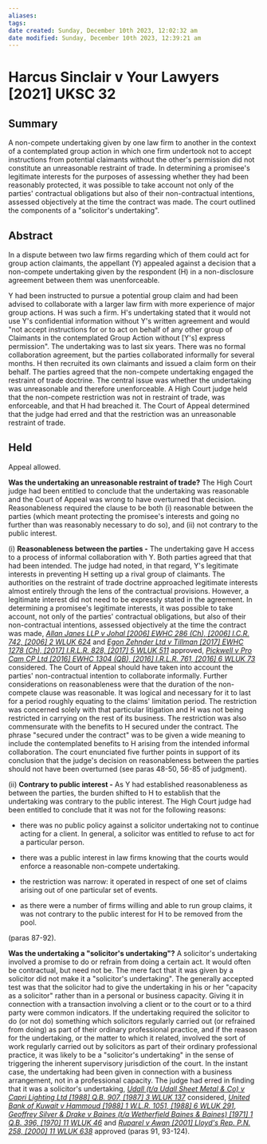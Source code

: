 ```yaml
---
aliases: 
tags: 
date created: Sunday, December 10th 2023, 12:02:32 am
date modified: Sunday, December 10th 2023, 12:39:21 am
---
```


# Harcus Sinclair v Your Lawyers [2021] UKSC 32

## Summary

A non-compete undertaking given by one law firm to another in the context of a contemplated group action in which one firm undertook not to accept instructions from potential claimants without the other's permission did not constitute an unreasonable restraint of trade. In determining a promisee's legitimate interests for the purposes of assessing whether they had been reasonably protected, it was possible to take account not only of the parties' contractual obligations but also of their non-contractual intentions, assessed objectively at the time the contract was made. The court outlined the components of a "solicitor's undertaking".

## Abstract

In a dispute between two law firms regarding which of them could act for group action claimants, the appellant (Y) appealed against a decision that a non-compete undertaking given by the respondent (H) in a non-disclosure agreement between them was unenforceable.

Y had been instructed to pursue a potential group claim and had been advised to collaborate with a larger law firm with more experience of major group actions. H was such a firm. H's undertaking stated that it would not use Y's confidential information without Y's written agreement and would "not accept instructions for or to act on behalf of any other group of Claimants in the contemplated Group Action without [Y's] express permission". The undertaking was to last six years. There was no formal collaboration agreement, but the parties collaborated informally for several months. H then recruited its own claimants and issued a claim form on their behalf. The parties agreed that the non-compete undertaking engaged the restraint of trade doctrine. The central issue was whether the undertaking was unreasonable and therefore unenforceable. A High Court judge held that the non-compete restriction was not in restraint of trade, was enforceable, and that H had breached it. The Court of Appeal determined that the judge had erred and that the restriction was an unreasonable restraint of trade.

## Held

Appeal allowed.

**Was the undertaking an unreasonable restraint of trade?** The High Court judge had been entitled to conclude that the undertaking was reasonable and the Court of Appeal was wrong to have overturned that decision. Reasonableness required the clause to be both (i) reasonable between the parties (which meant protecting the promisee's interests and going no further than was reasonably necessary to do so), and (ii) not contrary to the public interest.

(i) **Reasonableness between the parties -** The undertaking gave H access to a process of informal collaboration with Y. Both parties agreed that that had been intended. The judge had noted, in that regard, Y's legitimate interests in preventing H setting up a rival group of claimants. The authorities on the restraint of trade doctrine approached legitimate interests almost entirely through the lens of the contractual provisions. However, a legitimate interest did not need to be expressly stated in the agreement. In determining a promisee's legitimate interests, it was possible to take account, not only of the parties' contractual obligations, but also of their non-contractual intentions, assessed objectively at the time the contract was made, _[Allan Janes LLP v Johal [2006] EWHC 286 (Ch), [2006] I.C.R. 742, [2006] 2 WLUK 624](https://uk.westlaw.com/Document/I5CD01850E42711DA8FC2A0F0355337E9/View/FullText.html?originationContext=document&transitionType=DocumentItem&ppcid=f6e9e93650b54f9ca449b1f3e6cd51c5&contextData=(sc.Default))_ and _[Egon Zehnder Ltd v Tillman [2017] EWHC 1278 (Ch), [2017] I.R.L.R. 828, [2017] 5 WLUK 511](https://uk.westlaw.com/Document/IA90998B0455311E78BE3B7D2405E528A/View/FullText.html?originationContext=document&transitionType=DocumentItem&ppcid=f6e9e93650b54f9ca449b1f3e6cd51c5&contextData=(sc.Default))_ approved, _[Pickwell v Pro Cam CP Ltd [2016] EWHC 1304 (QB), [2016] I.R.L.R. 761, [2016] 6 WLUK 73](https://uk.westlaw.com/Document/IF92B13402BBA11E68412A511488CD057/View/FullText.html?originationContext=document&transitionType=DocumentItem&ppcid=f6e9e93650b54f9ca449b1f3e6cd51c5&contextData=(sc.Default))_ considered. The Court of Appeal should have taken into account the parties' non-contractual intention to collaborate informally. Further considerations on reasonableness were that the duration of the non-compete clause was reasonable. It was logical and necessary for it to last for a period roughly equating to the claims' limitation period. The restriction was concerned solely with that particular litigation and H was not being restricted in carrying on the rest of its business. The restriction was also commensurate with the benefits to H secured under the contract. The phrase "secured under the contract" was to be given a wide meaning to include the contemplated benefits to H arising from the intended informal collaboration. The court enunciated five further points in support of its conclusion that the judge's decision on reasonableness between the parties should not have been overturned (see paras 48-50, 56-85 of judgment).

(ii) **Contrary to public interest -** As Y had established reasonableness as between the parties, the burden shifted to H to establish that the undertaking was contrary to the public interest. The High Court judge had been entitled to conclude that it was not for the following reasons:

- there was no public policy against a solicitor undertaking not to continue acting for a client. In general, a solicitor was entitled to refuse to act for a particular person.
	
- there was a public interest in law firms knowing that the courts would enforce a reasonable non-compete undertaking.
	
- the restriction was narrow: it operated in respect of one set of claims arising out of one particular set of events.
	
- as there were a number of firms willing and able to run group claims, it was not contrary to the public interest for H to be removed from the pool.

(paras 87-92).

**Was the undertaking a "solicitor's undertaking"?** A solicitor's undertaking involved a promise to do or refrain from doing a certain act. It would often be contractual, but need not be. The mere fact that it was given by a solicitor did not make it a "solicitor's undertaking". The generally accepted test was that the solicitor had to give the undertaking in his or her "capacity as a solicitor" rather than in a personal or business capacity. Giving it in connection with a transaction involving a client or to the court or to a third party were common indicators. If the undertaking required the solicitor to do (or not do) something which solicitors regularly carried out (or refrained from doing) as part of their ordinary professional practice, and if the reason for the undertaking, or the matter to which it related, involved the sort of work regularly carried out by solicitors as part of their ordinary professional practice, it was likely to be a "solicitor's undertaking" in the sense of triggering the inherent supervisory jurisdiction of the court. In the instant case, the undertaking had been given in connection with a business arrangement, not in a professional capacity. The judge had erred in finding that it was a solicitor's undertaking, _[Udall (t/a Udall Sheet Metal & Co) v Capri Lighting Ltd [1988] Q.B. 907, [1987] 3 WLUK 137](https://uk.westlaw.com/Document/IDF7A7420E42811DA8FC2A0F0355337E9/View/FullText.html?originationContext=document&transitionType=DocumentItem&ppcid=f6e9e93650b54f9ca449b1f3e6cd51c5&contextData=(sc.Default))_ considered, _[United Bank of Kuwait v Hammoud [1988] 1 W.L.R. 1051, [1988] 6 WLUK 291](https://uk.westlaw.com/Document/IDFF7E180E42811DA8FC2A0F0355337E9/View/FullText.html?originationContext=document&transitionType=DocumentItem&ppcid=f6e9e93650b54f9ca449b1f3e6cd51c5&contextData=(sc.Default))_, _[Geoffrey Silver & Drake v Baines (t/a Wetherfield Baines & Baines) [1971] 1 Q.B. 396, [1970] 11 WLUK 46](https://uk.westlaw.com/Document/IAE1ACB60E42711DA8FC2A0F0355337E9/View/FullText.html?originationContext=document&transitionType=DocumentItem&ppcid=f6e9e93650b54f9ca449b1f3e6cd51c5&contextData=(sc.Default))_ and _[Ruparel v Awan [2001] Lloyd's Rep. P.N. 258, [2000] 11 WLUK 638](https://uk.westlaw.com/Document/I90C734D0E42811DA8FC2A0F0355337E9/View/FullText.html?originationContext=document&transitionType=DocumentItem&ppcid=f6e9e93650b54f9ca449b1f3e6cd51c5&contextData=(sc.Default))_ approved (paras 91, 93-124).
